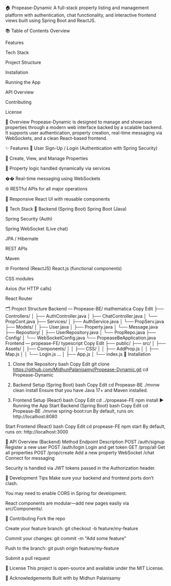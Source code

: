 🏠 Propease-Dynamic
A full-stack property listing and management platform with authentication, chat functionality, and interactive frontend views built using Spring Boot and ReactJS.

📚 Table of Contents
Overview

Features

Tech Stack

Project Structure

Installation

Running the App

API Overview

Contributing

License

📖 Overview
Propease-Dynamic is designed to manage and showcase properties through a modern web interface backed by a scalable backend. It supports user authentication, property creation, real-time messaging via WebSockets, and a clean React-based frontend.

✨ Features
🔐 User Sign-Up / Login (Authentication with Spring Security)

🏡 Create, View, and Manage Properties

🧠 Property logic handled dynamically via services

�� Real-time messaging using WebSockets

🌐 RESTful APIs for all major operations

🎨 Responsive React UI with reusable components

🧰 Tech Stack
🔧 Backend (Spring Boot)
Spring Boot (Java)

Spring Security (Auth)

Spring WebSocket (Live chat)

JPA / Hibernate

REST APIs

Maven

🌐 Frontend (ReactJS)
React.js (functional components)

CSS modules

Axios (for HTTP calls)

React Router

🗂 Project Structure
Backend — Propease-BE/
mathematica
Copy
Edit
├── Controllers/
│   ├── AuthController.java
│   ├── ChatController.java
│   └── PropCont.java
├── Services/
│   ├── AuthService.java
│   └── PropServ.java
├── Models/
│   ├── User.java
│   ├── Property.java
│   └── Message.java
├── Repository/
│   ├── UserRepository.java
│   └── PropRepo.java
├── Config/
│   └── WebSocketConfig.java
└── PropeaseBeApplication.java
Frontend — propease-FE/
typescript
Copy
Edit
├── public/
├── src/
│   ├── Assets/
│   ├── Components/
│   │   ├── CSS/
│   │   ├── AddProp.js
│   │   ├── Map.js
│   │   └── Login.js ...
│   ├── App.js
│   └── index.js
🚀 Installation
1. Clone the Repository
bash
Copy
Edit
git clone https://github.com/MidhunPalanisamy/Propease-Dynamic.git
cd Propease-Dynamic
2. Backend Setup (Spring Boot)
bash
Copy
Edit
cd Propease-BE
./mvnw clean install
Ensure that you have Java 17+ and Maven installed.

3. Frontend Setup (React)
bash
Copy
Edit
cd ../propease-FE
npm install
▶ Running the App
Start Backend (Spring Boot)
bash
Copy
Edit
cd Propease-BE
./mvnw spring-boot:run
By default, runs on: http://localhost:8080

Start Frontend (React)
bash
Copy
Edit
cd propease-FE
npm start
By default, runs on: http://localhost:3000

🔌 API Overview (Backend)
Method	Endpoint	Description
POST	/auth/signup	Register a new user
POST	/auth/login	Login and get token
GET	/prop/all	Get all properties
POST	/prop/create	Add a new property
WebSocket	/chat	Connect for messaging

Security is handled via JWT tokens passed in the Authorization header.

🧪 Development Tips
Make sure your backend and frontend ports don’t clash.

You may need to enable CORS in Spring for development.

React components are modular—add new pages easily via src/Components/.

🤝 Contributing
Fork the repo

Create your feature branch: git checkout -b feature/my-feature

Commit your changes: git commit -m "Add some feature"

Push to the branch: git push origin feature/my-feature

Submit a pull request

📄 License
This project is open-source and available under the MIT License.

🙌 Acknowledgements
Built with by Midhun Palanisamy

